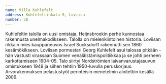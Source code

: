 ```yaml
---
name: Villa Kuhlefelt
address: Kuhlefeltinkatu 9, Loviisa
number: 38
---
```

Kuhlefeltin talolla on uusi omistaja, Heijnsbroekin perhe kunnostaa rakennusta unelmakodikseen. Talolla on mielenkiintoinen historia. Loviisan rikkain mies kauppaneuvos Israel Sucksdorff rakennutti sen 1860 kesämökikseen. Loviisan pormestari Georg Kuhlefelt asui talossa pitkään - hän vastusti virassaan Suomen venäläistämispolitiikkaa ja se johti perheen karkottamiseen 1904-05. Talo siirtyi Nordströmien laivanvarustajasuvun omistukseen 1949 ja siihen tehtiin 1950-luvulla peruskorjaus. Arvorakennuksen pelastustyöt perinteisin menetelmin aloitettiin kesällä 2009.